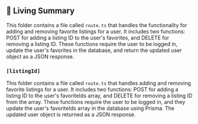 

<!-- Living README Summary -->
## 🌳 Living Summary

This folder contains a file called `route.ts` that handles the functionality for adding and removing favorite listings for a user. It includes two functions: POST for adding a listing ID to the user's favorites, and DELETE for removing a listing ID. These functions require the user to be logged in, update the user's favorites in the database, and return the updated user object as a JSON response.


### `[listingId]`

This folder contains a file called `route.ts` that handles adding and removing favorite listings for a user. It includes two functions: POST for adding a listing ID to the user's favoriteIds array, and DELETE for removing a listing ID from the array. These functions require the user to be logged in, and they update the user's favoriteIds array in the database using Prisma. The updated user object is returned as a JSON response.

<!-- Living README Summary -->
